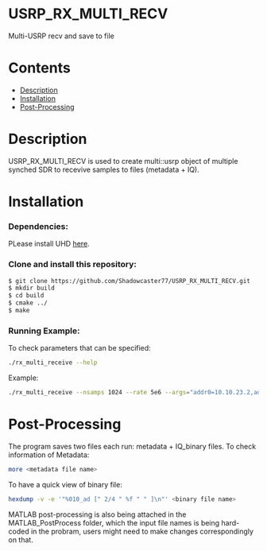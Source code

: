 # USRP_RX_MULTI_RECV
Multi-USRP recv and save to file

# Contents
 * [Description](#description)
 * [Installation](#installation)
 * [Post-Processing](#Post-Processing)

# Description
USRP_RX_MULTI_RECV is used to create multi::usrp object of multiple synched SDR to recevive samples to files (metadata + IQ).  

# Installation
### Dependencies:
PLease install UHD [here](https://kb.ettus.com/Building_and_Installing_the_USRP_Open-Source_Toolchain_(UHD_and_GNU_Radio)_on_Linux).

### Clone and install this repository: 
```sh
$ git clone https://github.com/Shadowcaster77/USRP_RX_MULTI_RECV.git
$ mkdir build
$ cd build
$ cmake ../
$ make
```
### Running Example:
To check parameters that can be specified:
```sh
./rx_multi_receive --help
```
Example: 
```sh
./rx_multi_receive --nsamps 1024 --rate 5e6 --args="addr0=10.10.23.2,addr1=10.10.23.3, … addr7=10.10.24.2" --subdev "A:0 B:0" --channels "0, 1, ... , 14, 15" --prefix "x310_`$now`_"  --sync "pps" --secs 5
```
# Post-Processing
The program saves two files each run: metadata + IQ_binary files. 
To check information of Metadata:
```sh
more <metadata file name>
```
To have a quick view of binary file:
```sh
hexdump -v -e '"%010_ad [" 2/4 " %f " " ]\n"' <binary file name>
```
MATLAB post-processing is also being attached in the MATLAB_PostProcess folder, which the input file names is being hard-coded in the probram, users might need to make changes correspondingly on that. 

